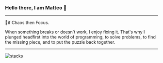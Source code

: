### Hello there, I am Matteo 👋
<hr>
🎯if Chaos then Focus.

When something breaks or doesn't work,
I enjoy fixing it. That's why I plunged headfirst
into the world of programming, to solve
problems, to find the missing piece, and to
put the puzzle back together.
<hr>

![stacks](https://github.com/MatteoGaloni/MatteoGaloni/assets/122353455/68f78224-2b75-42ad-bd29-5db2afe937a2)
